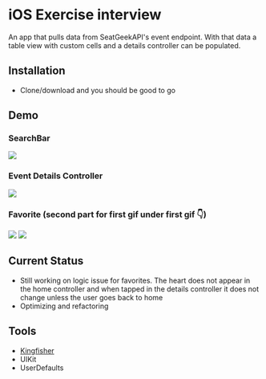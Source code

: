 # iOS Exercise interview
An app that pulls data from SeatGeekAPI's event endpoint. With that data a table view with custom cells and a details controller can be populated.

## Installation
* Clone/download and you should be good to go

## Demo
### SearchBar
![](static/searchbar.gif)
### Event Details Controller
![](static/details.gif)
### Favorite (second part for first gif under first gif 👇)
![](static/favorite1.gif)
![](static/favorite2.gif)

## Current Status
* Still working on logic issue for favorites. The heart does not appear in the home controller and when tapped in the details controller it does not change unless the user goes back to home
* Optimizing and refactoring

## Tools
* [Kingfisher](https://github.com/onevcat/Kingfisher)
* UIKit
* UserDefaults
